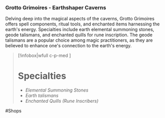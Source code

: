 ### Grotto Grimoires - Earthshaper Caverns

Delving deep into the magical aspects of the caverns, Grotto Grimoires offers spell components, ritual tools, and enchanted items harnessing the earth's energy. Specialties include earth elemental summoning stones, geode talismans, and enchanted quills for rune inscription. The geode talismans are a popular choice among magic practitioners, as they are believed to enhance one's connection to the earth's energy.

> [!infobox|wfull  c-p-med ]
>   # Specialties
>   - *Elemental Summoning Stones*
>   - *Earth talismans*
>   - *Enchanted Quills (Rune Inscribers)*




#Shops